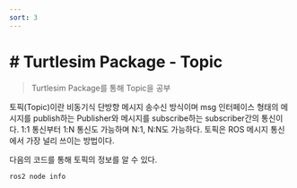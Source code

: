 ```yaml
---
sort: 3
---
```


# # Turtlesim Package - Topic

> Turtlesim Package를 통해 Topic을 공부

토픽(Topic)이란 비동기식 단방향 메시지 송수신 방식이며 msg 인터페이스 형태의 메시지를 publish하는 Publisher와 메시지를 subscribe하는 subscriber간의 통신이다. 1:1 통신부터 1:N 통신도 가능하며 N:1, N:N도 가능하다. 토픽은 ROS 메시지 통신에서 가장 널리 쓰이는 방법이다.

다음의 코드를 통해 토픽의 정보를 알 수 있다.
```s
ros2 node info
```

